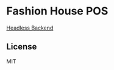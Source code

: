 # Fashion House POS

[Headless Backend][repo]

## License

MIT

[//]: # "These are reference links used in the body of this note and get stripped out when the markdown processor does its job. There is no need to format nicely because it shouldn't be seen. Thanks SO - http://stackoverflow.com/questions/4823468/store-comments-in-markdown-syntax"
[repo]: https://github.com/tam11a/fashion-house-erp
[node.js]: http://nodejs.org
[express]: http://expressjs.com
